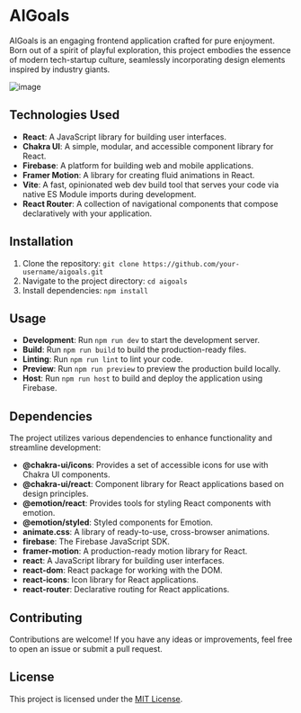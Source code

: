 # AIGoals

AIGoals is an engaging frontend application crafted for pure enjoyment. Born out of a spirit of playful exploration, this project embodies the essence of modern tech-startup culture, seamlessly incorporating design elements inspired by industry giants.

![image](https://github.com/AdminForIinRange/AIgoals/assets/91888685/26805c21-7d48-4c03-a95b-880a9f0b3ac6)


## Technologies Used

- **React**: A JavaScript library for building user interfaces.
- **Chakra UI**: A simple, modular, and accessible component library for React.
- **Firebase**: A platform for building web and mobile applications.
- **Framer Motion**: A library for creating fluid animations in React.
- **Vite**: A fast, opinionated web dev build tool that serves your code via native ES Module imports during development.
- **React Router**: A collection of navigational components that compose declaratively with your application.



## Installation

1. Clone the repository: `git clone https://github.com/your-username/aigoals.git`
2. Navigate to the project directory: `cd aigoals`
3. Install dependencies: `npm install`

## Usage

- **Development**: Run `npm run dev` to start the development server.
- **Build**: Run `npm run build` to build the production-ready files.
- **Linting**: Run `npm run lint` to lint your code.
- **Preview**: Run `npm run preview` to preview the production build locally.
- **Host**: Run `npm run host` to build and deploy the application using Firebase.

## Dependencies

The project utilizes various dependencies to enhance functionality and streamline development:

- **@chakra-ui/icons**: Provides a set of accessible icons for use with Chakra UI components.
- **@chakra-ui/react**: Component library for React applications based on design principles.
- **@emotion/react**: Provides tools for styling React components with emotion.
- **@emotion/styled**: Styled components for Emotion.
- **animate.css**: A library of ready-to-use, cross-browser animations.
- **firebase**: The Firebase JavaScript SDK.
- **framer-motion**: A production-ready motion library for React.
- **react**: A JavaScript library for building user interfaces.
- **react-dom**: React package for working with the DOM.
- **react-icons**: Icon library for React applications.
- **react-router**: Declarative routing for React applications.

## Contributing

Contributions are welcome! If you have any ideas or improvements, feel free to open an issue or submit a pull request.

## License

This project is licensed under the [MIT License](LICENSE).
